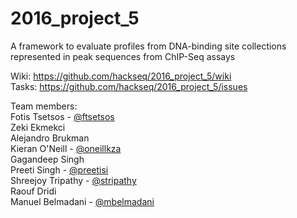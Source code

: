 # 2016_project_5
A framework to evaluate profiles from DNA-binding site collections represented in peak sequences from ChIP-Seq assays

Wiki: https://github.com/hackseq/2016_project_5/wiki  
Tasks: https://github.com/hackseq/2016_project_5/issues

Team members:  
Fotis Tsetsos - [@ftsetsos](https://github.com/ftsetsos)  
Zeki Ekmekci  
Alejandro Brukman  
Kieran O'Neill - [@oneillkza](https://github.com/oneillkza)  
Gagandeep Singh   
Preeti Singh - [@preetisi](https://github.com/preetisi)  
Shreejoy Tripathy - [@stripathy](https://github.com/stripathy)  
Raouf Dridi  
Manuel Belmadani - [@mbelmadani](https://github.com/mbelmadani)  
